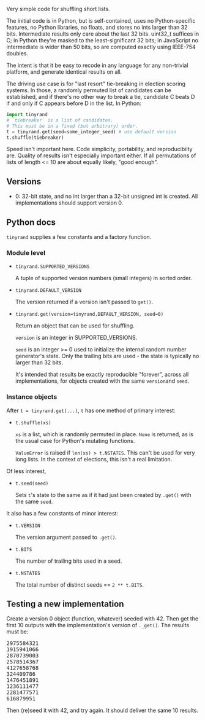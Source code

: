 Very simple code for shuffling short lists.

The initial code is in Python, but is self-contained, uses no Python-specific
features, no Python libraries, no floats, and stores no ints larger than
32 bits. Intermediate results only care about the last 32 bits. uint32_t
suffices in C; in Python they're masked to the least-significant 32 bits;
in JavaScript no intermediate is wider than 50 bits, so are computed
exactly using IEEE-754 doubles.

The intent is that it be easy to recode in any language for any non-trivial
platform, and generate identical results on all.

The driving use case is for "last resort" tie-breaking in election scoring
systems. In those, a randomly permuted list of candidates can be established,
and if there's no other way to break a tie, candidate C beats D
if and only if C appears before D in the list. In Python:

```python
import tinyrand
# `tiebreaker` is a list of candidates.
# This must be in a fixed (but arbitrary) order.
t = tinyrand.get(seed=some_integer_seed) # use default version
t.shuffle(tiebreaker)
```

Speed isn't important here. Code simplicity, portability, and reproducibilty
are. Quality of results isn't especially important either. If all
permutations of lists of length <= 10 are about equally likely, "good enough".

## Versions

- 0: 32-bit state, and no int larger than a 32-bit unsigned int is created.
All implementations should support version 0.


## Python docs

`tinyrand` supplies a few constants and a factory function.

### Module level

- `tinyrand.SUPPORTED_VERSIONS`

    A tuple of supported version numbers (small integers) in sorted order.

- `tinyrand.DEFAULT_VERSION`

    The version returned if a version isn't passed to `get()`.

- `tinyrand.get(version=tinyrand.DEFAULT_VERSION, seed=0)`

    Return an object that can be used for shuffling.

    `version` is an integer in SUPPORTED_VERSIONS.

    `seed` is an integer >= 0 used to initialize the internal random number
generator's state. Only the trailing bits are used - the state is typically
no larger than 32 bits.

    It's intended that results be exactly reproducible "forever", across all
implementations, for objects created with the same `version`and `seed`.

### Instance objects

After `t = tinyrand.get(...)`, `t` has one method of primary interest:

- `t.shuffle(xs)`

    `xs` is a list, which is randomly permuted in place. `None` is returned,
as is the usual case for Python's mutating functions.

    `ValueError` is raised if `len(xs) > t.NSTATES`. This can't be used for very
long lists. In the context of elections, this isn't a real limitation.

Of less interest,

- `t.seed(seed)`

    Sets `t`'s  state to the same as if it had just been created by `.get()`
with the same `seed`.

It also has a few constants of minor interest:

- `t.VERSION`

    The version argument passed to `.get()`.

- `t.BITS`

    The number of trailing bits used in a seed.

- `t.NSTATES`

    The total number of distinct seeds == `2 ** t.BITS`.

## Testing a new implementation

Create a version 0 object (function, whatever) seeded with 42. Then
get the first 10 outputs with the implementation's version of `._get()`.
The results must be:

<pre>
2975584321
1915941066
2870739003
2578514367
4127658768
324409786
1476451891
1236111477
2281477571
616879951
</pre>

Then (re)seed it with 42, and try again. It should deliver the same
10 results.
